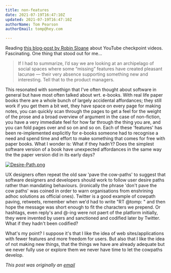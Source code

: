 ```yaml
---
title: non-features
date: 2021-07-19T16:47:10Z
updated: 2021-07-19T16:47:10Z
authorName: Tom Pearson
authorEmail: tomp@hey.com

---
```

Reading [this blog-post by Robin Sloane](https://society.robinsloan.com/archive/checkpoints/) about YouTube checkpoint videos. Fascinating. One thing that stood out for me...  
  

> If I had to summarize, I’d say we are looking at an archipelago of social spaces where some “missing” features have created pleasant lacunae — their very absence supporting something new and interesting. Tell that to the product managers.

  
This resonated with somethign that I've often thought about software in general but have most often talked about wrt. e-books. With real life paper books there are a whole bunch of largely accidental affordances; they still work if you get them a bit wet, they have space on every page for making notes, you can quickly scan through the pages to get a feel for the weight of the prose and a broad overview of argument in the case of non-fiction, you have a very immediate feel for how far through the thing you are, and you can fold pages over and so on and so on. Each of these 'features' has been re-implemented explicitly for e-books someone had to recognise a need and spend time and effort to make something that comes for free with paper books. What I wonder is: What if they hadn't? Does the simplest software version of a book have unexpected affordances in the same way the the paper version did in its early days?  
  

 [![Desire-Path.png](https://world.hey.com/tomp/71bd036c/representations/eyJfcmFpbHMiOnsibWVzc2FnZSI6IkJBaHBCTi8yQXh3PSIsImV4cCI6bnVsbCwicHVyIjoiYmxvYl9pZCJ9fQ==--d2c863b2fc7e3f99e7e18558d6f5254262486708/eyJfcmFpbHMiOnsibWVzc2FnZSI6IkJBaDdDam9MWm05eWJXRjBTU0lJY0c1bkJqb0dSVlE2RkhKbGMybDZaVjkwYjE5c2FXMXBkRnNIYVFLQUIya0NBQVU2REhGMVlXeHBkSGxwU3pvTGJHOWhaR1Z5ZXdZNkNYQmhaMlV3T2cxamIyRnNaWE5qWlZRPSIsImV4cCI6bnVsbCwicHVyIjoidmFyaWF0aW9uIn19--9333ff4f088aa9239bed4b0a224e37f2c7bab42d/Desire-Path.png)](https://world.hey.com/tomp/71bd036c/blobs/eyJfcmFpbHMiOnsibWVzc2FnZSI6IkJBaHBCTi8yQXh3PSIsImV4cCI6bnVsbCwicHVyIjoiYmxvYl9pZCJ9fQ==--d2c863b2fc7e3f99e7e18558d6f5254262486708/Desire-Path.png?disposition=attachment "Download Desire-Path.png") 

  
  
UX designers often repeat the old saw 'pave the cow-paths' to suggest that software designers and developers should work to follow user desire paths rather than mandating behaviours. (ironically the phrase 'don't pave the cow paths' was coined in order to warn organisations from enshrining adhoc solutions as official ones). Twitter is a good example of cowpath paving, retweets, remember when we'd had to write "RT @tomp: " and then hope the message was short enough to fit the characters we prepend. Or hashtags, even reply's and @-ing were not paert of the platform initially, they were invented by users and sanctioned and codified later by Twitter. What if they hadn't been codified?  
  
What's my point? I suppose it's that I like the idea of web sites/applications with fewer features and more freedom for users. But also that I like the idea of not making new things, that the things we have are already adequate but we never fully use or explore them we never have time to let the cowpaths develop.

_This post was originally an [email](https://world.hey.com/tomp)_